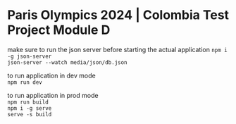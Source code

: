 # Paris Olympics 2024 | Colombia Test Project Module D

make sure to run the json server before starting the actual application
```npm i -g json-server```   
```json-server --watch media/json/db.json```

to run application in dev mode   
```npm run dev```   
  
to run application in prod mode   
```npm run build```   
```npm i -g serve```   
```serve -s build```